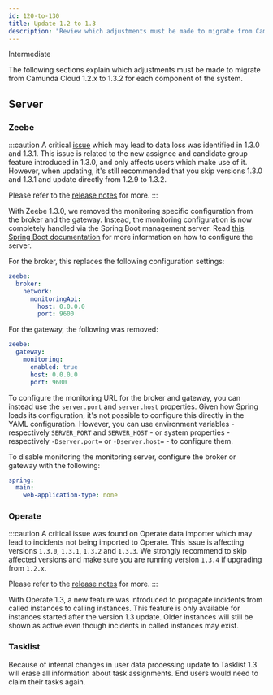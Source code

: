 ```yaml
---
id: 120-to-130
title: Update 1.2 to 1.3
description: "Review which adjustments must be made to migrate from Camunda Cloud 1.2.x to 1.3.2."
---
```

<span class="badge badge--primary">Intermediate</span>

The following sections explain which adjustments must be made to migrate from Camunda Cloud 1.2.x to 1.3.2 for each component of the system.

## Server

### Zeebe

:::caution
A critical [issue](https://github.com/camunda-cloud/zeebe/issues/8611) which may lead to data loss was identified in 1.3.0 and 1.3.1. This issue is related to the new assignee and candidate group feature introduced in 1.3.0, and only affects users which make use of it. However, when updating, it's still recommended that you skip versions 1.3.0 and 1.3.1 and update directly from 1.2.9 to 1.3.2.

Please refer to the [release notes](https://github.com/camunda-cloud/zeebe/releases/tag/1.3.2) for more.
:::

With Zeebe 1.3.0, we removed the monitoring specific configuration from the broker and the gateway. Instead, the monitoring configuration is now completely handled via the Spring Boot management server. Read [this Spring Boot documentation](https://docs.spring.io/spring-boot/docs/2.6.x/reference/htmlsingle/#actuator) for more information on how to configure the server.

For the broker, this replaces the following configuration settings:

```yaml
zeebe:
  broker:
    network:
      monitoringApi:
        host: 0.0.0.0
        port: 9600
```

For the gateway, the following was removed:

```yaml
zeebe:
  gateway:
    monitoring:
      enabled: true
      host: 0.0.0.0
      port: 9600
```

To configure the monitoring URL for the broker and gateway, you can instead use the `server.port` and `server.host` properties. Given how Spring loads its configuration, it's not possible to configure this directly in the YAML configuration. However, you can use environment variables - respectively `SERVER_PORT` and `SERVER_HOST` - or system properties - respectively `-Dserver.port=` or `-Dserver.host=` - to configure them.

To disable monitoring the monitoring server, configure the broker or gateway with the following:

```yaml
spring:
  main:
    web-application-type: none
```

### Operate

:::caution
A critical issue was found on Operate data importer which may lead to incidents not being imported to Operate. This issue is affecting versions `1.3.0`, `1.3.1`, `1.3.2` and `1.3.3`.
We strongly recommend to skip affected versions and make sure you are running version `1.3.4` if upgrading from `1.2.x`.

Please refer to the [release notes](https://github.com/camunda-cloud/zeebe/releases/tag/1.3.4) for more.
:::

With Operate 1.3, a new feature was introduced to propagate incidents from called instances to calling instances. 
This feature is only available for instances started after the version 1.3 update. Older instances will still be shown as active
even though incidents in called instances may exist.

### Tasklist

Because of internal changes in user data processing update to Tasklist 1.3 will erase all information about task assignments.
End users would need to claim their tasks again.

